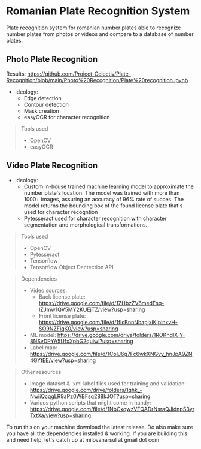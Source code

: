 # Romanian Plate Recognition System
Plate recognition system for romanian number plates able to recognize number plates from photos or videos and compare to a database of number plates.

## Photo Plate Recognition
Results: https://github.com/Proiect-Colectiv/Plate-Recognition/blob/main/Photo%20Recognition/Plate%20recognition.ipynb
- Ideology:
  - Edge detection 
  - Contour detection
  - Mask creation
  - easyOCR for character recognition 
> Tools used
> - OpenCV
> - easyOCR

## Video Plate Recognition
- Ideology:
  - Custom in-house trained machine learning model to approximate the number plate's location. The model was trained with more than 1000+ images, assuring an accuracy of 96% rate of succes. The model returns the bounding box of the found license plate that's used for character recogntion
  - Pytesseract used for character recognition with character segmentation and morphological transformations. 
> Tools used
> - OpenCV
> - Pytesseract
> - Tensorflow
> - Tensorflow Object Dectection API

> Dependencies
> - Video sources: 
>   - Back license plate: https://drive.google.com/file/d/1ZHbzZV6medEsq-lZJmw1QV5MY2KUEjTZ/view?usp=sharing
>   - Front license plate: https://drive.google.com/file/d/1flcBnnNbapjxiKIplnxvH-SO9NZFiqK0/view?usp=sharing
> - ML model: https://drive.google.com/drive/folders/1ROKhdlX-Y-8NSvDPYA5UfxXpbG2quiwI?usp=sharing
> - Label map: https://drive.google.com/file/d/1CoIJ6g7Fc6wkXNGvy_hnJpA9ZN4GYtEE/view?usp=sharing

> Other resources
> - Image dataset & .xml label files used for training and validation: https://drive.google.com/drive/folders/1qhk_-NwiiQcqgLR9aPz0WBFsq288kJOT?usp=sharing
> - Variuos python scripts that might come in handy: https://drive.google.com/file/d/1NbCxqwzVFQADrNsraQJjdnpS3yrTxtXa/view?usp=sharing

To run this on your machine download the latest release. Do also make sure you have all the dependencies installed & working. 
If you are building this and need help, let's catch up at milovanarsul at gmail dot com


